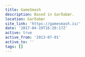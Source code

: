 ```yaml
---
title: GameSmash
description: Based in Garðabær.
location: Garðabær
site_link: 'https://gamesmash.is/'
date: '2017-04-19T16:20:17Z'
active: true
active_from: '2013-07-01'
active_to: ''
tags: []
---
```




